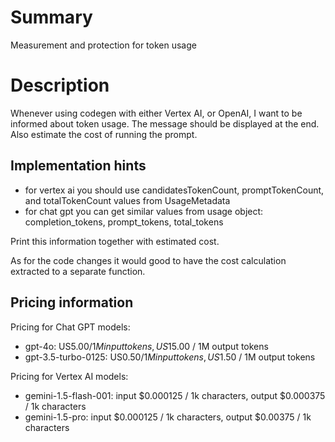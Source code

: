 # Summary

Measurement and protection for token usage

# Description

Whenever using codegen with either Vertex AI, or OpenAI, I want to be informed about token usage. The message should be displayed at the end.
Also estimate the cost of running the prompt.

## Implementation hints

- for vertex ai you should use candidatesTokenCount, promptTokenCount, and totalTokenCount values from UsageMetadata
- for chat gpt you can get similar values from usage object: completion_tokens, prompt_tokens, total_tokens

Print this information together with estimated cost.

As for the code changes it would good to have the cost calculation extracted to a separate function.

## Pricing information

Pricing for Chat GPT models:

- gpt-4o: US$5.00 / 1M input tokens, US$15.00 / 1M output tokens
- gpt-3.5-turbo-0125: US$0.50 / 1M input tokens, US$1.50 / 1M output tokens

Pricing for Vertex AI models:

- gemini-1.5-flash-001: input $0.000125 / 1k characters, output $0.000375 / 1k characters
- gemini-1.5-pro: input $0.000125 / 1k characters, output $0.00375 / 1k characters
